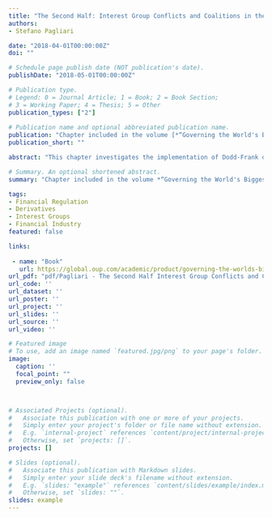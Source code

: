 ```yaml
---
title: "The Second Half: Interest Group Conflicts and Coalitions in the Implementation of the Dodd-Frank Act Derivatives Rules"
authors:
- Stefano Pagliari

date: "2018-04-01T00:00:00Z"
doi: ""

# Schedule page publish date (NOT publication's date).
publishDate: "2018-05-01T00:00:00Z"

# Publication type.
# Legend: 0 = Journal Article; 1 = Book; 2 = Book Section;
# 3 = Working Paper; 4 = Thesis; 5 = Other
publication_types: ["2"]
 
# Publication name and optional abbreviated publication name.
publication: "Chapter included in the volume [*“Governing the World's Biggest Market: The Politics of Derivatives Regulation After the 2008 Crisis”*](https://global.oup.com/academic/product/governing-the-worlds-biggest-market-9780190864576?cc=gb&lang=en&), edited by Eric Helleiner, Stefano Pagliari and Irene Spagna, Oxford University Press 2018"
publication_short: ""

abstract: "This chapter investigates the implementation of Dodd-Frank derivatives rules between 2010 and 2015. While in a number of areas the implementation phase has led to a narrowing of the scope of the regulatory net casted by Dodd-Frank over derivatives markets, this whittling down of Dodd-Frank derivatives rules has not been uniform. In a number of instances, regulators have been able to resist pressures to relax the regulatory requirements and to implement Dodd- Frank without departing from their original proposal.What explains this outcome? Why have regulators implemented the Congressional mandate in narrow ways in some areas while expanding the scope of the regulation in others? The argument put forward in this chapter is that the capacity of regulators to withstand pressures to whittle down the scope and strictness of Dodd-Frank during the implementation phase has been influenced by the breadth and cohesiveness of the opposition front among different interest groups. More specifically, the presence of a cohesive opposition front from different groups from within and outside the financial industry to certain rules has weakened the capacity of regulators to defend to their original proposal and increased the threat of Congress intervening to curtail the autonomy of regulators. By contrast, the presence of disagreements across interest groups has created policy space for regulators to withstand calls for these rules to be watered down."

# Summary. An optional shortened abstract.
summary: "Chapter included in the volume *“Governing the World's Biggest Market: The Politics of Derivatives Regulation After the 2008 Crisis”*, edited by Eric Helleiner, Stefano Pagliari and Irene Spagna, Oxford University Press 2018"

tags:
- Financial Regulation
- Derivatives
- Interest Groups
- Financial Industry
featured: false

links:
 
 - name: "Book"
   url: https://global.oup.com/academic/product/governing-the-worlds-biggest-market-9780190864576?cc=gb&lang=en&
url_pdf: "pdf/Pagliari - The Second Half Interest Group Conflicts and Coalitions in the Implementation of the Dodd-Frank Act Derivatives Rules.pdf"
url_code: ''
url_dataset: ''
url_poster: ''
url_project: ''
url_slides: ''
url_source: ''
url_video: ''

# Featured image
# To use, add an image named `featured.jpg/png` to your page's folder. 
image:
  caption: ''
  focal_point: ""
  preview_only: false



# Associated Projects (optional).
#   Associate this publication with one or more of your projects.
#   Simply enter your project's folder or file name without extension.
#   E.g. `internal-project` references `content/project/internal-project/index.md`.
#   Otherwise, set `projects: []`.
projects: []

# Slides (optional).
#   Associate this publication with Markdown slides.
#   Simply enter your slide deck's filename without extension.
#   E.g. `slides: "example"` references `content/slides/example/index.md`.
#   Otherwise, set `slides: ""`.
slides: example 
---
```

 
